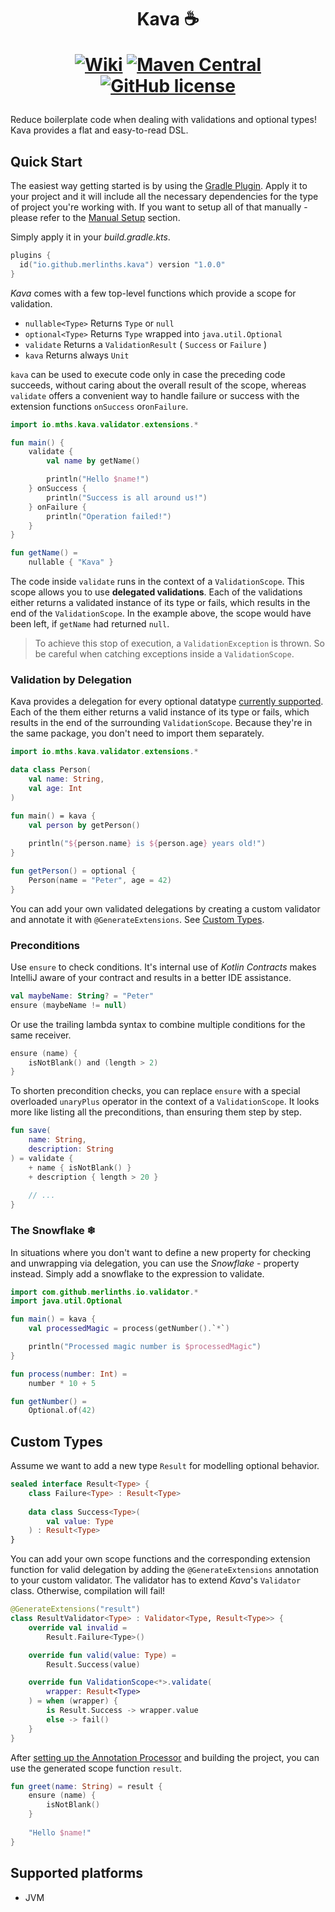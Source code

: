 <h1 align="center">Kava ☕

[![Wiki](https://img.shields.io/badge/Wiki-%F0%9F%95%AE-brightgreen?style=for-the-badge)](https://github.com/MerlinTHS/Kava/wiki)
[![Maven Central](https://img.shields.io/maven-central/v/io.github.merlinths/kava-core?style=for-the-badge)](https://search.maven.org/artifact/io.github.merlinths/kava-core)
[![GitHub license](https://img.shields.io/badge/license-Apache%20License%202.0-red.svg?style=for-the-badge)](https://www.apache.org/licenses/LICENSE-2.0)
</h1>

Reduce boilerplate code when dealing with validations and optional types!
Kava provides a flat and easy-to-read DSL.

## Quick Start

The easiest way getting started is by using the [Gradle Plugin](https://plugins.gradle.org/plugin/io.github.merlinths.kava).
Apply it to your project and it will include all the necessary dependencies for the type of project you're working with.
If you want to setup all of that manually - please refer to the [Manual Setup](https://github.com/MerlinTHS/Kava/wiki/Manual-Setup) section.

Simply apply it in your *build.gradle.kts*.
```kotlin
plugins {
  id("io.github.merlinths.kava") version "1.0.0"
}
```

*Kava* comes with a few top-level functions which provide
a scope for validation.
- ```nullable<Type>``` Returns ```Type``` or ```null```
- ```optional<Type>``` Returns ```Type``` wrapped into ```java.util.Optional```
- ```validate``` Returns a ```ValidationResult``` ( ```Success``` or ```Failure``` )
- ```kava``` Returns always ```Unit```

```kava``` can be used to execute code only in case the preceding code succeeds, without caring about the overall result of the scope, whereas ```validate``` offers a convenient way to handle failure or success with the extension functions ```onSuccess``` or```onFailure```.

```kotlin
import io.mths.kava.validator.extensions.*

fun main() {
    validate {
        val name by getName()

        println("Hello $name!")
    } onSuccess {
        println("Success is all around us!")
    } onFailure {
        println("Operation failed!")
    }
}

fun getName() =
    nullable { "Kava" }
```

The code inside ```validate``` runs in the context of a ```ValidationScope```.
This scope allows you to use **delegated validations**. Each of the validations
either returns a validated instance of its type or fails, which results
in the end of the ```ValidationScope```. In the example above, the scope
would have been left, if ```getName``` had returned ```null```.
<br />
>To achieve this stop of execution, a ```ValidationException``` is thrown.
So be careful when catching exceptions inside a ```ValidationScope```.

### Validation by Delegation
Kava provides a delegation for every optional datatype [currently supported](https://github.com/MerlinTHS/Kava/wiki/Supported-Types).
Each of the them either returns a valid instance of its type or fails, which results in the end of the surrounding ```ValidationScope```.
Because they're in the same package, you don't need to import them separately.

```kotlin
import io.mths.kava.validator.extensions.*

data class Person(
    val name: String,
    val age: Int
)

fun main() = kava {
    val person by getPerson()
    
    println("${person.name} is ${person.age} years old!")
}

fun getPerson() = optional {
    Person(name = "Peter", age = 42)
}
```

You can add your own validated delegations by creating a custom validator and annotate it with ```@GenerateExtensions```.
See [Custom Types]().

### Preconditions

Use ```ensure``` to check conditions. It's internal use of *Kotlin Contracts* makes IntelliJ aware of your contract and results in a better IDE assistance.

```kotlin
val maybeName: String? = "Peter"
ensure (maybeName != null)
```

Or use the trailing lambda syntax to combine multiple conditions for the
same receiver.

```kotlin
ensure (name) {
    isNotBlank() and (length > 2)
}
```

To shorten precondition checks, you can replace ```ensure``` with
a special overloaded ```unaryPlus``` operator in the context of a
```ValidationScope```. It looks more like listing all the
preconditions, than ensuring them step by step.

```kotlin
fun save(
    name: String,
    description: String
) = validate {
    + name { isNotBlank() }
    + description { length > 20 }
    
    // ...
}
```

### The Snowflake ❄

In situations where you don't want to define a new property for checking and unwrapping via delegation,
you can use the *Snowflake* - property instead.
Simply add a snowflake to the expression to validate.

```kotlin
import com.github.merlinths.io.validator.*
import java.util.Optional

fun main() = kava {
    val processedMagic = process(getNumber().`*`)

    println("Processed magic number is $processedMagic")
}

fun process(number: Int) =
    number * 10 + 5

fun getNumber() =
    Optional.of(42)
```

## Custom Types

Assume we want to add a new type ```Result``` for modelling optional behavior.

```kotlin
sealed interface Result<Type> {
    class Failure<Type> : Result<Type>
    
    data class Success<Type>(
        val value: Type
    ) : Result<Type>
}
```

You can add your own scope functions and the corresponding extension function for valid delegation by adding
the ```@GenerateExtensions``` annotation to your custom validator. The validator has to extend _Kava_'s ```Validator``` class.
Otherwise, compilation will fail!

```kotlin
@GenerateExtensions("result")
class ResultValidator<Type> : Validator<Type, Result<Type>> {
    override val invalid =
        Result.Failure<Type>()

    override fun valid(value: Type) =
        Result.Success(value)

    override fun ValidationScope<*>.validate(
        wrapper: Result<Type>
    ) = when (wrapper) {
        is Result.Success -> wrapper.value
        else -> fail()
    }
}
```

After [setting up the Annotation Processor](https://github.com/MerlinTHS/Kava/wiki/Manual-Setup#annotation-processor)
and building the project, you can use the generated scope function ```result```.

```kotlin
fun greet(name: String) = result {
    ensure (name) {
        isNotBlank()
    }
    
    "Hello $name!"
}
```

## Supported platforms
- JVM
